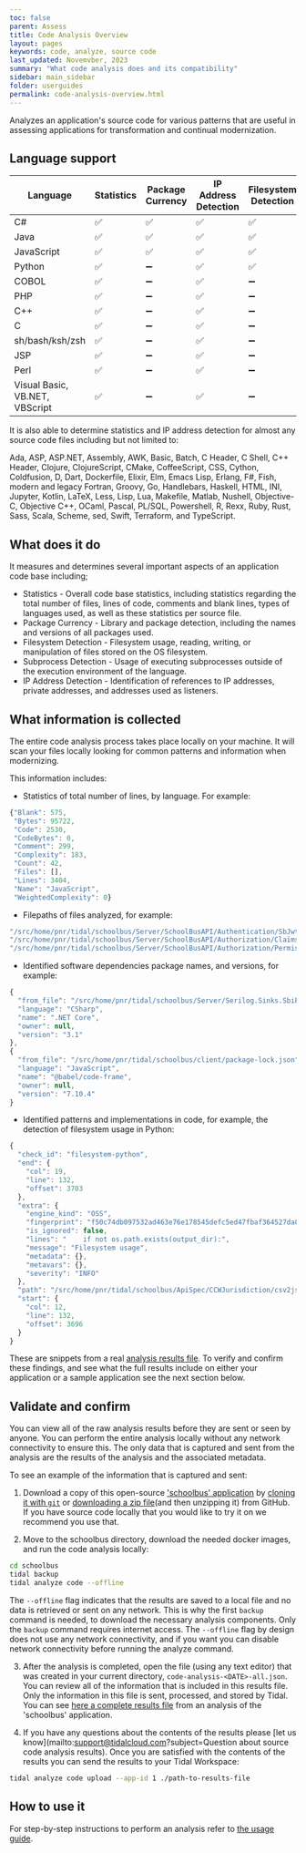 ```yaml
---
toc: false
parent: Assess
title: Code Analysis Overview
layout: pages
keywords: code, analyze, source code
last_updated: Novemvber, 2023
summary: "What code analysis does and its compatibility"
sidebar: main_sidebar
folder: userguides
permalink: code-analysis-overview.html
---
```


Analyzes an application's source code for various patterns that are useful in assessing applications for transformation and continual modernization.

## Language support

|                        Language | Statistics  | Package Currency  | IP Address Detection  | Filesystem Detection  | Subprocess Detection  |
|---------------------------------|-------------|-------------------|-----------------------|-----------------------|-----------------------|
|                              C# |      ✅     |         ✅        |           ✅          |           ✅          |           ✅          |
|                            Java |      ✅     |         ✅        |           ✅          |           ✅          |           ✅          |
|                      JavaScript |      ✅     |         ✅        |           ✅          |           ✅          |           ✅          |
|                          Python |      ✅     |         ➖        |           ✅          |           ✅          |           ✅          |
|                           COBOL |      ✅     |         ➖        |           ✅          |           ➖          |           ➖          |
|                             PHP |      ✅     |         ➖        |           ✅          |           ➖          |           ➖          |
|                             C++ |      ✅     |         ➖        |           ✅          |           ➖          |           ➖          |
|                               C |      ✅     |         ➖        |           ✅          |           ➖          |           ➖          |
|                 sh/bash/ksh/zsh |      ✅     |         ➖        |           ✅          |           ➖          |           ➖          |
|                             JSP |      ✅     |         ➖        |           ✅          |           ➖          |           ➖          |
|                            Perl |      ✅     |         ➖        |           ✅          |           ➖          |           ➖          |
| Visual Basic, VB.NET, VBScript  |      ✅     |         ➖        |           ✅          |           ➖          |           ➖          |

It is also able to determine statistics and IP address detection for almost any source code files including but not limited to:

Ada, ASP, ASP.NET, Assembly, AWK, Basic, Batch, C Header, C Shell, C++ Header, Clojure, ClojureScript, CMake, CoffeeScript, CSS, Cython, Coldfusion, D, Dart, Dockerfile, Elixir, Elm, Emacs Lisp, Erlang, F#, Fish, modern and legacy Fortran, Groovy, Go, Handlebars, Haskell, HTML, INI, Jupyter, Kotlin, LaTeX, Less, Lisp, Lua, Makefile, Matlab, Nushell, Objective-C, Objective C++, OCaml, Pascal, PL/SQL, Powershell, R, Rexx, Ruby, Rust, Sass, Scala, Scheme, sed, Swift, Terraform, and TypeScript.

## What does it do

It measures and determines several important aspects of an application code base including;

- Statistics - Overall code base statistics, including statistics regarding the total number of files, lines of code, comments and blank lines, types of languages used, as well as these statistics per source file.
- Package Currency - Library and package detection, including the names and versions of all packages used.
- Filesystem Detection - Filesystem usage, reading, writing, or manipulation of files stored on the OS filesystem.
- Subprocess Detection - Usage of executing subprocesses outside of the execution environment of the language.
- IP Address Detection -  Identification of references to IP addresses, private addresses, and addresses used as listeners.

## What information is collected
The entire code analysis process takes place locally on your machine. It will scan your files locally looking for common patterns and information when modernizing.

This information includes:

- Statistics of total number of lines, by language. For example:
```javascript
{"Blank": 575,
 "Bytes": 95722,
 "Code": 2530,
 "CodeBytes": 0,
 "Comment": 299,
 "Complexity": 183,
 "Count": 42,
 "Files": [],
 "Lines": 3404,
 "Name": "JavaScript",
 "WeightedComplexity": 0}
```

- Filepaths of files analyzed, for example:
```javascript
"/src/home/pnr/tidal/schoolbus/Server/SchoolBusAPI/Authentication/SbJwtBearerEvents.cs",
"/src/home/pnr/tidal/schoolbus/Server/SchoolBusAPI/Authorization/ClaimsPrincipalExtensions.cs",
"/src/home/pnr/tidal/schoolbus/Server/SchoolBusAPI/Authorization/PermissionHandler.cs",
```

- Identified software dependencies package names, and versions, for example:
```javascript
{
  "from_file": "/src/home/pnr/tidal/schoolbus/Server/Serilog.Sinks.SbiPostgreSql/Serilog.Sinks.SbiPostgreSql.csproj",
  "language": "CSharp",
  "name": ".NET Core",
  "owner": null,
  "version": "3.1"
},
{
  "from_file": "/src/home/pnr/tidal/schoolbus/client/package-lock.json",
  "language": "JavaScript",
  "name": "@babel/code-frame",
  "owner": null,
  "version": "7.10.4"
}
```

- Identified patterns and implementations in code, for example, the detection of filesystem usage in Python:
```javascript
{
  "check_id": "filesystem-python",
  "end": {
    "col": 19,
    "line": 132,
    "offset": 3703
  },
  "extra": {
    "engine_kind": "OSS",
    "fingerprint": "f50c74db097532ad463e76e178545defc5ed47fbaf364527da876a75e33481708f97308217f2364b57a9986f939c65030a21853622be9380d16c08940a95cbb6_0",
    "is_ignored": false,
    "lines": "    if not os.path.exists(output_dir):",
    "message": "Filesystem usage",
    "metadata": {},
    "metavars": {},
    "severity": "INFO"
  },
  "path": "/src/home/pnr/tidal/schoolbus/ApiSpec/CCWJurisdiction/csv2json.py",
  "start": {
    "col": 12,
    "line": 132,
    "offset": 3696
  }
}
```

These are snippets from a real [analysis results file](./code-analysis-20231205-123731-all.json). To verify and confirm these findings, and see what the full results include on either your application or a sample application see the next section below.
## Validate and confirm
You can view all of the raw analysis results before they are sent or seen by anyone. You can perform the entire analysis locally without any network connectivity to ensure this.
The only data that is captured and sent from the analysis are the results of the analysis and the associated metadata.

To see an example of the information that is captured and sent:

1. Download a copy of this open-source ['schoolbus' application](https://github.com/tidalmigrations/schoolbus) by [cloning it with `git`](https://help.github.com/en/github/creating-cloning-and-archiving-repositories/cloning-a-repository) or [downloading a zip file](https://docs.github.com/en/repositories/working-with-files/using-files/downloading-source-code-archives#downloading-source-code-archives-from-the-repository-view)(and then unzipping it) from GitHub. If you have source code locally that you would like to try it on we recommend you use that.

2. Move to the schoolbus directory, download the needed docker images, and run the code analysis locally:
```bash
cd schoolbus
tidal backup
tidal analyze code --offline
```
The `--offline` flag indicates that the results are saved to a local file and no data is retrieved or sent on any network. This is why the first `backup` command is needed, to download the necessary analysis components. Only the `backup` command requires internet access. The `--offline` flag by design does not use any network connectivity, and if you want you can disable network connectivity before running the analyze command.

3. After the analysis is completed, open the file (using any text editor) that was created in your current directory, `code-analysis-<DATE>-all.json`. You can review all of the information that is included in this results file. Only the information in this file is sent, processed, and stored by Tidal.
You can see [here a complete results file](./code-analysis-20231205-123731-all.json) from an analysis of the 'schoolbus' application.

4. If you have any questions about the contents of the results please [let us know](mailto:support@tidalcloud.com?subject=Question about source code analysis results). Once you are satisfied with the contents of the results you can send the results to your Tidal Workspace:
```bash
tidal analyze code upload --app-id 1 ./path-to-results-file
```

## How to use it
For step-by-step instructions to perform an analysis refer to [the usage guide](/analyze-source-code.html).

